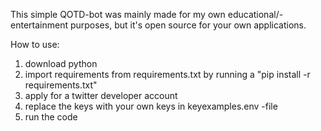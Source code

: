 This simple QOTD-bot was mainly made for my own educational/-entertainment purposes, but it's open source for your own applications.

How to use:
  1. download python
  2. import requirements from requirements.txt by running a "pip install -r requirements.txt"
  3. apply for a twitter developer account
  4. replace the keys with your own keys in keyexamples.env -file
  5. run the code
